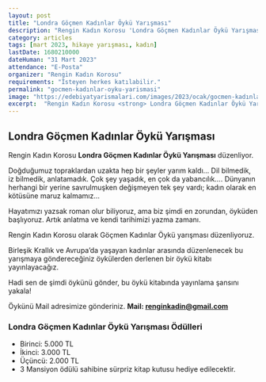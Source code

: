 ```yaml
---
layout: post
title: "Londra Göçmen Kadınlar Öykü Yarışması"
description: "Rengin Kadın Korosu 'Londra Göçmen Kadınlar Öykü Yarışması' düzenliyor."
category: articles
tags: [mart 2023, hikaye yarışması, kadın]
lastDate: 1680210000
dateHuman: "31 Mart 2023"
attendance: "E-Posta"
organizer: "Rengin Kadın Korosu"
requirements: "İsteyen herkes katılabilir."
permalink: "gocmen-kadınlar-oyku-yarismasi"
image: "https://edebiyatyarismalari.com/images/2023/ocak/gocmen-kadınlar-oyku-yarismasi.jpg"
excerpt:  "Rengin Kadın Korosu <strong> Londra Göçmen Kadınlar Öykü Yarışması </strong> düzenliyor."
---
```


## Londra Göçmen Kadınlar Öykü Yarışması
Rengin Kadın Korosu **Londra Göçmen Kadınlar Öykü Yarışması** düzenliyor.  

Doğduğumuz topraklardan uzakta hep bir şeyler yarım kaldı… Dil bilmedik, iz bilmedik, anlatamadık. Çok şey yaşadık, en çok da yabancılık…. Dünyanın herhangi bir yerine savrulmuşken değişmeyen tek şey vardı; kadın olarak en kötüsüne maruz kalmamız…

Hayatımızı yazsak roman olur biliyoruz, ama biz şimdi en zorundan, öyküden başlıyoruz. Artık anlatma ve kendi tarihimizi yazma zamanı.

Rengin Kadın Korosu olarak Göçmen Kadınlar Öykü yarışması düzenliyoruz.

Birleşik Krallık ve Avrupa’da yaşayan kadınlar arasında düzenlenecek bu yarışmaya göndereceğiniz öykülerden derlenen bir öykü kitabı yayınlayacağız.

Hadi sen de şimdi öykünü gönder, bu öykü kitabında yayınlama şansını yakala!

Öykünü Mail adresimize gönderiniz.
**Mail: renginkadin@gmail.com**


### Londra Göçmen Kadınlar Öykü Yarışması Ödülleri
- Birinci: 5.000 TL
- İkinci: 3.000 TL
- Üçüncü: 2.000 TL
- 3 Mansiyon ödülü sahibine sürpriz kitap kutusu hediye edilecektir.
